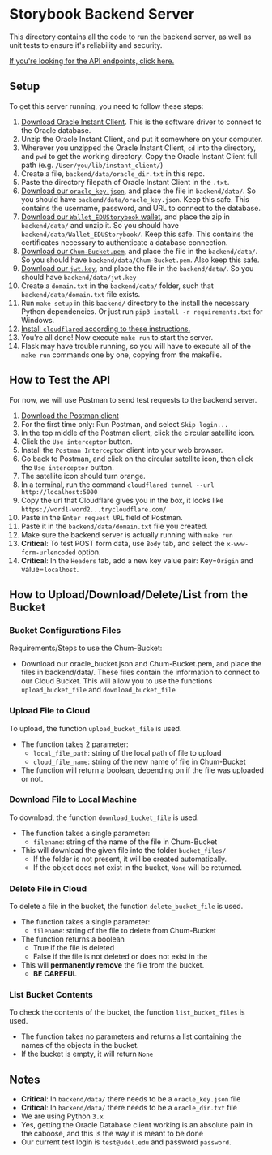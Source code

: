# Storybook Backend Server

This directory contains all the code to run the backend server, as well as unit
tests to ensure it's reliability and security.

[If you're looking for the API endpoints, click here.](api.md)

## Setup

To get this server running, you need to follow these steps:

 1. [Download Oracle Instant Client](https://www.oracle.com/database/technologies/instant-client/downloads.html).  This is the software driver to connect to the Oracle database.
 2. Unzip the Oracle Instant Client, and put it somewhere on your computer.
 3. Wherever you unzipped the Oracle Instant Client, `cd` into the directory, and `pwd` to get the working directory.  Copy the Oracle Instant Client full path (e.g. `/User/you/lib/instant_client/`)
 4. Create a file, `backend/data/oracle_dir.txt` in this repo.
 5. Paste the directory filepath of Oracle Instant Client in the `.txt`.
 6. [Download our `oracle_key.json`](https://drive.google.com/file/d/1o50RcKhDWeBZyKIsH-BwOy_yQVb79pcb/view?usp=sharing), and place the file in `backend/data/`.  So you should have `backend/data/oracle_key.json`.  Keep this safe.  This contains the username, password, and URL to connect to the database.  
 7. [Download our `Wallet_EDUStorybook` wallet](https://drive.google.com/file/d/15tEPQTOutgKm5h2kJP3hRE4VO8czimP4/view?usp=sharing), and place the zip in `backend/data/` and unzip it. So you should have `backend/data/Wallet_EDUStorybook/`.  Keep this safe.  This contains the certificates necessary to authenticate a database connection.
 8. [Download our `Chum-Bucket.pem`](https://drive.google.com/file/d/13v0AyIzHgV9XOMgK7hvzoygNoGmVzvdU/view?usp=sharing), and place the file in the `backend/data/`. So you should have `backend/data/Chum-Bucket.pem`. Also keep this safe.
 9. [Download our `jwt.key`](https://drive.google.com/file/d/1fmK-E8HQQed24HzE2YslwGOTGNA4WDU5/view?usp=sharing), and place the file in the `backend/data/`. So you should have `backend/data/jwt.key`
 10. Create a `domain.txt` in the `backend/data/` folder, such that `backend/data/domain.txt` file exists.
 11. Run `make setup` in this `backend/` directory to the install the necessary Python dependencies.  Or just run `pip3 install -r requirements.txt` for Windows.
 12. [Install `cloudflared` according to these instructions.](https://developers.cloudflare.com/cloudflare-one/connections/connect-apps/install-and-setup/installation)
 13. You're all done!  Now execute `make run` to start the server.
 14. Flask may have trouble running, so you will have to execute all of the `make run` commands one by one, copying from the makefile.

## How to Test the API

For now, we will use Postman to send test requests to the backend server.

 1. [Download the Postman client](https://www.postman.com/downloads/)
 2. For the first time only: Run Postman, and select `Skip login...`
 3. In the top middle of the Postman client, click the circular satellite icon.
 4. Click the `Use interceptor` button.
 5. Install the `Postman Interceptor` client into your web browser.
 6. Go back to Postman, and click on the circular satellite icon, then click the `Use interceptor` button.
 7. The satellite icon should turn orange.
 8.  In a terminal, run the command `cloudflared tunnel --url http://localhost:5000`
 9.  Copy the url that Cloudflare gives you in the box, it looks like `https://word1-word2...trycloudflare.com/`
 10. Paste in the `Enter request URL` field of Postman.
 11. Paste it in the `backend/data/domain.txt` file you created.
 12. Make sure the backend server is actually running with `make run`
 13. **Critical**: To test POST form data, use `Body` tab, and select the `x-www-form-urlencoded` option.
 14. **Critical**: In the `Headers` tab, add a new key value pair: Key=`Origin` and value=`localhost`.

## How to Upload/Download/Delete/List from the Bucket

### Bucket Configurations Files

Requirements/Steps to use the Chum-Bucket:
 - Download our oracle_bucket.json and Chum-Bucket.pem, and place the files in backend/data/. These files contain the information to connect to our Cloud Bucket. This will allow you to use the functions `upload_bucket_file` and `download_bucket_file`
 
### Upload File to Cloud
 
To upload, the function `upload_bucket_file` is used.

 - The function takes 2 parameter:
   - `local_file_path`: string of the local path of file to upload 
   - `cloud_file_name`: string of the new name of file in Chum-Bucket
 - The function will return a boolean, depending on if the file was uploaded or not.

### Download File to Local Machine

To download, the function `download_bucket_file` is used.

 - The function takes a single parameter:
   - `filename`: string of the name of the file in Chum-Bucket
 - This will download the given file into the folder `bucket_files/`
   - If the folder is not present, it will be created automatically.
   - If the object does not exist in the bucket, `None` will be returned.

### Delete File in Cloud

To delete a file in the bucket, the function `delete_bucket_file` is used.

 - The function takes a single parameter:
   - `filename`: string of the file to delete from Chum-Bucket
 - The function returns a boolean
   - True if the file is deleted
   - False if the file is not deleted or does not exist in the
 - This will **permanently remove** the file from the bucket.
   - **BE CAREFUL**


### List Bucket Contents

 To check the contents of the bucket, the function `list_bucket_files` is used.

 - The function takes no parameters and returns a list containing the names of the objects in the bucket.
 - If the bucket is empty, it will return `None`

## Notes

 - **Critical**: In `backend/data/` there needs to be a `oracle_key.json` file
 - **Critical**: In `backend/data/` there needs to be a `oracle_dir.txt` file
 - We are using Python `3.x`
 - Yes, getting the Oracle Database client working is an absolute pain in the caboose, and this is the way it is meant to be done
 - Our current test login is `test@udel.edu` and password `password`.